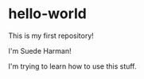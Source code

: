 # hello-world
This is my first repository!

I'm Suede Harman!

I'm trying to learn how to use this stuff.
